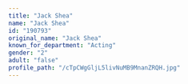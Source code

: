 ```yaml
---
title: "Jack Shea"
name: "Jack Shea"
id: "190793"
original_name: "Jack Shea"
known_for_department: "Acting"
gender: "2"
adult: "false"
profile_path: "/cTpCWgGljL5livNuMB9MnanZRQH.jpg"
---
```

